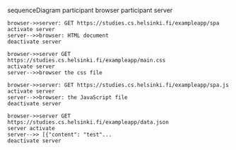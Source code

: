 sequenceDiagram
    participant browser
    participant server

    browser->>server: GET https://studies.cs.helsinki.fi/exampleapp/spa
    activate server
    server-->>browser: HTML document
    deactivate server

    browser->>server GET https://studies.cs.helsinki.fi/exampleapp/main.css
    activate server
    server-->>browser the css file

    browser->>server: GET https://studies.cs.helsinki.fi/exampleapp/spa.js
    activate server
    server-->>browser: the JavaScript file
    deactivate server

    browser->>server GET https://studies.cs.helsinki.fi/exampleapp/data.json
    server activate
    server-->> [{"content": "test"...
    deactivate server
    